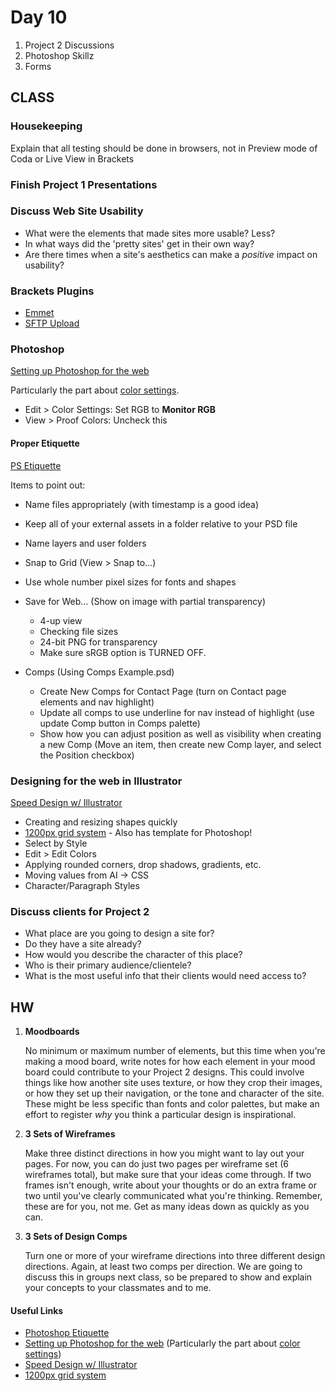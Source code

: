 
Day 10
=======================

1. Project 2 Discussions
2. Photoshop Skillz
3. Forms


CLASS
---------------------------------------

### Housekeeping
Explain that all testing should be done in browsers, not in Preview mode of Coda or Live View in Brackets


### Finish Project 1 Presentations


### Discuss Web Site Usability
- What were the elements that made sites more usable? Less?
- In what ways did the 'pretty sites' get in their own way?
- Are there times when a site's aesthetics can make a *positive* impact on usability?



### Brackets Plugins
- [Emmet](http://emmet.io/)
- [SFTP Upload](https://github.com/bigeyex/brackets-sftp-upload)



### Photoshop

[Setting up Photoshop for the web](http://davidmckinney.com/blog/2013/12/31/designing-iphone-apps-how-to-setup-photoshop)

Particularly the part about [color settings](http://davidmckinney.com/blog/2013/12/31/designing-iphone-apps-how-to-setup-photoshop#block-dcb0243066f19c3bd06b).
- Edit > Color Settings: Set RGB to **Monitor RGB**
- View > Proof Colors: Uncheck this


#### Proper Etiquette
[PS Etiquette](http://photoshopetiquette.com/)

Items to point out:

- Name files appropriately (with timestamp is a good idea)
- Keep all of your external assets in a folder relative to your PSD file
- Name layers and user folders
- Snap to Grid (View > Snap to…)
- Use whole number pixel sizes for fonts and shapes

- Save for Web… (Show on image with partial transparency)
	- 4-up view
	- Checking file sizes
	- 24-bit PNG for transparency
	- Make sure sRGB option is TURNED OFF.
	
- Comps (Using Comps Example.psd)
	- Create New Comps for Contact Page (turn on Contact page elements and nav highlight)
	- Update all comps to use underline for nav instead of highlight (use update Comp button in Comps palette)
	- Show how you can adjust position as well as visibility when creating a new Comp (Move an item, then create new Comp layer, and select the Position checkbox)




### Designing for the web in Illustrator
[Speed Design w/ Illustrator](http://www.designsprint.net/)

- Creating and resizing shapes quickly
- [1200px grid system](http://1200px.com/) - Also has template for Photoshop!
- Select by Style
- Edit > Edit Colors
- Applying rounded corners, drop shadows, gradients, etc.
- Moving values from AI -> CSS
- Character/Paragraph Styles





### Discuss clients for Project 2
- What place are you going to design a site for?
- Do they have a site already?
- How would you describe the character of this place?
- Who is their primary audience/clientele?
- What is the most useful info that their clients would need access to?




HW
---------------------------------------


1. **Moodboards**

	No minimum or maximum number of elements, but this time when you're making a mood board, write notes for how each element in your mood board could contribute to your Project 2 designs. This could involve things like how another site uses texture, or how they crop their images, or how they set up their navigation, or the tone and character of the site. These might be less specific than fonts and color palettes, but make an effort to register *why* you think a particular design is inspirational.


2. **3 Sets of Wireframes**

	Make three distinct directions in how you might want to lay out your pages. For now, you can do just two pages per wireframe set (6 wireframes total), but make sure that your ideas come through. If two frames isn't enough, write about your thoughts or do an extra frame or two until you've clearly communicated what you're thinking. Remember, these are for you, not me. Get as many ideas down as quickly as you can.


3. **3 Sets of Design Comps**

	Turn one or more of your wireframe directions into three different design directions. Again, at least two comps per direction. We are going to discuss this in groups next class, so be prepared to show and explain your concepts to your classmates and to me.



#### Useful Links
- [Photoshop Etiquette](http://photoshopetiquette.com/)
- [Setting up Photoshop for the web](http://davidmckinney.com/blog/2013/12/31/designing-iphone-apps-how-to-setup-photoshop) (Particularly the part about [color settings](http://davidmckinney.com/blog/2013/12/31/designing-iphone-apps-how-to-setup-photoshop#block-dcb0243066f19c3bd06b))
- [Speed Design w/ Illustrator](http://www.designsprint.net/)
- [1200px grid system](http://1200px.com/)